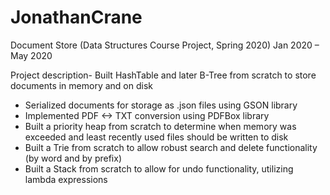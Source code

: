 # JonathanCrane
Document Store (Data Structures Course Project, Spring 2020)
Jan 2020 – May 2020

Project description- Built HashTable and later B-Tree from scratch to store documents in memory and on disk
- Serialized documents for storage as .json files using GSON library
- Implemented PDF <-> TXT conversion using PDFBox library
- Built a priority heap from scratch to determine when memory was exceeded and least recently used files should be written to disk
- Built a Trie from scratch to allow robust search and delete functionality (by word and by prefix)
- Built a Stack from scratch to allow for undo functionality, utilizing lambda expressions
